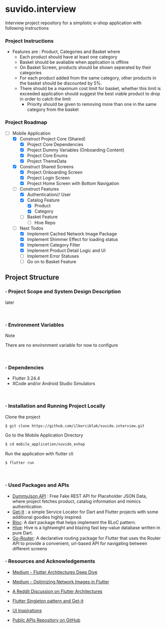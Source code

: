 # suvido.interview
Interview project repository for a simplistic e-shop application with following instructions

### Project Instructions
- Features are : Product, Categories and Basket where
    - Each product should have at least one category
    - Basket should be avaliable when application is offline
    - On Basket Screen, products should be shown seperated by their categories
    - For each product added from the same category, other products in the basket should be discounted by 5%.
    - There should be a maximum cost limit for basket, whether this limit is exceeded application should suggest the best viable product to drop in order to catch the limit
        - Priority should be given to removing more than one in the same category from the basket

### Project Roadmap
- [ ] Mobile Application
    - [x] Construct Project Core (Shared)
        - [x] Project Core Dependencies
        - [x] Project Dummy Variables (Onboarding Content)
        - [x] Project Core Enums
        - [x] Project ThemeData
    - [x] Construct Shared Screens
        - [x] Project Onboarding Screen
        - [x] Project Login Screen
        - [x] Project Home Screen with Bottom Navigation
    - [ ] Construct Features
        - [x] Authentication// User
        - [x] Catalog Feature
            - [x] Product
            - [x] Category
        - [ ] Basket Feature
            - [ ] Hive Repo

    - [ ] Next Todos
        - [x] Implement Cached Network Image Package 
        - [x] Implement Shimmer Effect for loading status
        - [x] Implement Category Filter
        - [x] Implement Product Detail Logic and UI
        - [ ] Implement Error Statuses
        - [ ] Go on to Basket Feature
## Project Structure


### :white_small_square: Project Scope and System Design Description

<!-- TODO --> 

later

<br/>

<!-- ### :white_small_square: Tech Stack
// Client - Server - DevOps - Db Teknolojileri hakkinda yaz
- Mobile Application : Flutter Framework

<br/> -->

### :white_small_square: Environment Variables

> [!Note]
> There are no environment variable for now to configure

<br/>

### :white_small_square: Dependencies
- Flutter 3.24.4
- XCode and/or Android Studio Simulators

<br/>

### :white_small_square: Installation and Running Project Locally

Clone the project
```bash
$ git clone https://github.com/ilkerciblak/suvido.interview.git
```

Go to the Mobile Application Directory
```bash
$ cd mobile_application/suvido_eshop
```

Run the application with flutter cli
```bash
$ flutter run
```

<br/>

### :white_small_square: Used Packages and APIs
- [DummyJson API](https://dummyjson.com) : Free Fake REST API for Placeholder JSON Data, where project fetches product, catalog information and mimics authentication.
- [Get-It](https://pub.dev/packages/get_it) : a simple Service Locator for Dart and Flutter projects with some additional goodies highly inspired. 
- [Bloc](https://pub.dev/packages/bloc): A dart package that helps implement the BLoC pattern.
- [Hive](https://pub.dev/packages/hive): Hive is a lightweight and blazing fast key-value database written in pure Dart.
- [Go-Router](https://pub.dev/packages/go_router): A declarative routing package for Flutter that uses the Router API to provide a convenient, url-based API for navigating between different screens

### :white_small_square: Resources and Acknowledgements
- [Medium - Flutter Architectures Deep Dive](https://medium.com/@yusrasajjad613/architecture-patterns-in-flutter-an-in-depth-guide-0ca2d65c723c)

- [Medium - Optimizing Network Images in Flutter](https://medium.com/make-android/save-your-memory-usage-by-optimizing-network-image-in-flutter-cbc9f8af47cd)

- [A Reddit Discussion on Flutter Architectures](https://www.reddit.com/r/FlutterDev/comments/192h8l0/how_do_you_architect_your_flutter_apps_research/)

- [Flutter Singleton pattern and Get-it](https://salmanbediya-medium-com.translate.goog/getit-simplifying-dependency-injection-with-service-locator-pattern-in-dart-and-flutter-62a2d7d105b8?_x_tr_sl=en&_x_tr_tl=tr&_x_tr_hl=tr&_x_tr_pto=tc&_x_tr_hist=true)

- [UI Inspirations](https://dribbble.com/)

- [Public APIs Repository on GitHub](https://github.com/public-apis/public-apis?tab=readme-ov-file#shopping)
